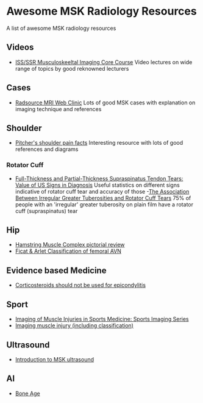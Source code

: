  
# Awesome MSK Radiology Resources
A list of awesome MSK radiology resources

## Videos
- [ISS/SSR Musculoskeeltal Imaging Core Course](https://radiologycorelectures.org/msk/) Video lectures on wide range of topics by good reknowned lecturers

## Cases
- [Radsource MRI Web Clinic](http://radsource.us/category/web-clinic/) Lots of good MSK cases with explanation on imaging technique and references

## Shoulder
- [Pitcher's shoulder pain facts](https://www.p2sportscare.com/shoulder-pain-pitching/) Interesting resource with lots of good references and diagrams

### Rotator Cuff
- [Full-Thickness and Partial-Thickness Supraspinatus Tendon Tears: Value of US Signs in Diagnosis](https://pubs.rsna.org/doi/10.1148/radiol.2301020418?url_ver=Z39.88-2003&rfr_id=ori:rid:crossref.org&rfr_dat=cr_pub%3dpubmed) Useful statistics on different signs indicative of rotator cuff tear and accuracy of those
-[The Association Between Irregular
Greater Tuberosities and Rotator
Cuff Tears](https://www.ajronline.org/doi/pdf/10.2214/ajr.171.1.9648794) 75% of people with an 'irregular' greater tuberosity on plain film have a rotator cuff (supraspinatus) tear

## Hip
- [Hamstring Muscle Complex pictorial review](https://pubs.rsna.org/doi/full/10.1148/rg.253045711#R10)
- [Ficat & Arlet Classification of femoral AVN](https://radiopaedia.org/articles/ficat-and-arlet-classification-of-avascular-necrosis-of-femoral-head?lang=gb)

## Evidence based Medicine
- [Corticosteroids should not be used for epicondylitis](https://jamanetwork.com/journals/jama/fullarticle/1568252)

## Sport
- [Imaging of Muscle Injuries in Sports Medicine: Sports Imaging Series](https://pubs.rsna.org/doi/full/10.1148/radiol.2017160267)
- [Imaging muscle injury (including classification)](https://radiologycorelectures.org/msk/iss105-oconnor/)

## Ultrasound
- [Introduction to MSK ultrasound](https://radiologycorelectures.org/msk/iss141-jacobson/)

## AI
- [Bone Age](https://16bit.ai/bone-age)
